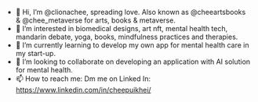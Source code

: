 - 👋 Hi, I’m @clionachee, spreading love. Also known as @cheeartsbooks & @chee_metaverse for arts, books & metaverse.
- 👀 I’m interested in biomedical designs, art nft, mental health tech, mandarin debate, yoga, books, mindfulness practices and therapies.
- 🌱 I’m currently learning to develop my own app for mental health care in my start-up.
- 💞️ I’m looking to collaborate on developing an application with AI solution for mental health.
- 📫 How to reach me: Dm me on Linked In: https://www.linkedin.com/in/cheepuikhei/

<!---
clionachee/clionachee is a ✨ special ✨ repository because its `README.md` (this file) appears on your GitHub profile.
You can click the Preview link to take a look at your changes.
--->
